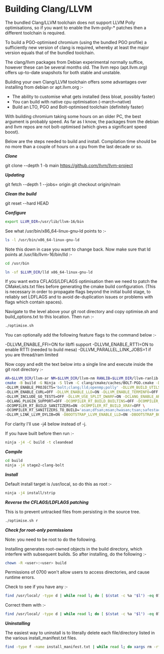 # Building Clang/LLVM

The bundled Clang/LLVM toolchain does not support LLVM Polly optimisations, so if
you want to enable the llvm-polly-* patches then a different toolchain is required.

To build a PGO-optimised chromium (using the bundled PGO profile) a sufficiently new
version of clang is required, whereby at least the major version equals that of the
bundled toolchain.

The clang/llvm packages from Debian experimental normally suffice, however these
can be several months old. The llvm repo (apt.llvm.org) offers up-to-date
snapshots for both stable and unstable.

Building your own Clang/LLVM toolchain offers some advantages over installing from
debian or apt.llvm.org :-

- The ability to customise what gets installed (less bloat, possibly faster)
- You can build with native cpu optimisation (-march=native)
- Build an LTO, PGO and Bolt-optimised toolchain (definitely faster)

With building chromium taking some hours on an older PC, the best argument is
probably speed. As far as I know, the packages from the debian and llvm repos
are not bolt-optimised (which gives a significant speed boost).

Below are the steps needed to build and install. Compilation time should be no
more than a couple of hours on a cpu from the last decade or so.


___Clone___

git clone --depth 1 -b main https://github.com/llvm/llvm-project


___Updating___

git fetch --depth 1 --jobs=<number of threads> origin
git checkout origin/main


___Clean the build___

git reset --hard HEAD


___Configure___

```sh
export LLVM_DIR=/usr/lib/llvm-16/bin
```

See what /usr/bin/x86_64-linux-gnu-ld points to :-

```sh
ls -l /usr/bin/x86_64-linux-gnu-ld
```

Note this down in case you want to change back. Now make sure
that ld points at /usr/lib/llvm-16/bin/lld :-

```sh
cd /usr/bin

ln -sf $LLVM_DIR/lld x86_64-linux-gnu-ld
```

If you want extra CFLAGS/LDFLAGS optimisation then we need to patch the CMakeLists.txt files
before generating the cmake build configuration. (This is necessary in order to propagate
flags beyond the initial build stage, to reliably set LDFLAGS and to avoid de-duplication
issues or problems with flags which contain spaces).

Navigate to the level above your git root directory and copy optimise.sh and
build_options.txt to this location. Then run :-

```sh
./optimise.sh
```

You can optionally add the following feature flags to the command below :-

-DLLVM_ENABLE_FFI=ON for libffi support
-DLLVM_ENABLE_RTTI=ON to enable RTTI (needed to build mesa)
-DLLVM_PARALLEL_LINK_JOBS=1 if you are thread/ram limited

Now copy and edit the text below into a single line and execute inside the git root directory :-

```sh
AR=$LLVM_DIR/llvm-ar NM=$LLVM_DIR/llvm-nm RANLIB=$LLVM_DIR/llvm-ranlib CC=$LLVM_DIR/clang CXX=$LLVM_DIR/clang++ \
cmake -B build -G Ninja -S llvm -C clang/cmake/caches/BOLT-PGO.cmake -DCMAKE_BUILD_TYPE=Release \
-DLLVM_ENABLE_PROJECTS='bolt;clang;lld;openmp;polly' -DLLVM_BUILD_UTILS=OFF -DLLVM_TARGETS_TO_BUILD="X86;WebAssembly" \
-DLLVM_ENABLE_CURL=OFF -DLLVM_ENABLE_LLD=ON -DLLVM_ENABLE_TERMINFO=OFF -DLLVM_ENABLE_UNWIND_TABLES=OFF -DLLVM_ENABLE_Z3_SOLVER=OFF \
-DLLVM_INCLUDE_GO_TESTS=OFF -DLLVM_USE_SPLIT_DWARF=ON -DCLANG_ENABLE_ARCMT=OFF -DCLANG_ENABLE_STATIC_ANALYZER=OFF \
-DCLANG_PLUGIN_SUPPORT=OFF -DCOMPILER_RT_BUILD_BUILTINS=OFF -DCOMPILER_RT_BUILD_CRT=OFF -DCOMPILER_RT_BUILD_LIBFUZZER=OFF \
-DCOMPILER_RT_BUILD_SANITIZERS=ON -DCOMPILER_RT_BUILD_XRAY=OFF \
-DCOMPILER_RT_SANITIZERS_TO_BUILD='asan;dfsan;msan;hwasan;tsan;safestack;cfi' -DCOMPILER_RT_USE_LIBCXX=NO -DLLVM_BUILD_LLVM_DYLIB=ON \
-DLLVM_LINK_LLVM_DYLIB=ON -DBOOTSTRAP_LLVM_ENABLE_LLD=ON -DBOOTSTRAP_BOOTSTRAP_LLVM_ENABLE_LLD=ON -DPGO_INSTRUMENT_LTO=Thin
```


For clarity I'll use -j4 below instead of -j<number of threads>.

If you have built before then run :-

```sh
ninja -j4 -C build -t cleandead
```


___Compile___
```sh
cd build
ninja -j4 stage2-clang-bolt
```


___Install___

Default install target is /usr/local, so do this as root :-

```sh
ninja -j4 install/strip
```


___Reverse the CFLAGS/LDFLAGS patching___

This is to prevent untracked files from persisting in the source tree.

```sh
./optimise.sh r
```


___Check for root-only permissions___

Note: you need to be root to do the following.

Installing generates root-owned objects in the build directory, which interfere with
subsequent builds. So after installing, do the following :-

```sh
chown -R <user>:<user> build
```

Permissions of 0700 won't allow users to access directories, and cause runtime errors.

Check to see if you have any :-

```sh
find /usr/local/ -type d | while read l; do [ $(stat -c %a "$l") -eq 0700 ] && ls -ld "$l"; done
```

Correct them with :-

```sh
find /usr/local/ -type d | while read l; do [ $(stat -c %a "$l") -eq 0700 ] && chmod 0755 "$l"; done
```


___Uninstalling___

The easiest way to uninstall is to literally delete each file/directory listed in the
various install_manifest.txt files.

```sh
find -type f -name install_manifest.txt | while read l; do xargs rm -rf < $l; done
```
